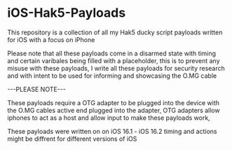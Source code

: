 # iOS-Hak5-Payloads
This repository is a collection of all my Hak5 ducky script payloads written for iOS with a focus on iPhone

Please note that all these payloads come in a disarmed state with timing and certain varibales being filled with a placeholder, this is to prevent any misuse with these payloads, I write all these payloads for security research and with intent to be used for informing and showcasing the O.MG cable 

---PLEASE NOTE---

These payloads require a OTG adapter to be plugged into the device with the O.MG cables active end plugged into the adapter, OTG adapters allow iphones to act as a host and allow input to make these payloads work, 

These payloads were written on on iOS 16.1 - iOS 16.2 timing and actions might be diffrent for different versions of iOS

